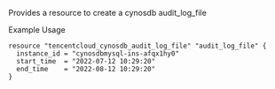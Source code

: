 Provides a resource to create a cynosdb audit_log_file

Example Usage

```hcl
resource "tencentcloud_cynosdb_audit_log_file" "audit_log_file" {
  instance_id = "cynosdbmysql-ins-afqx1hy0"
  start_time  = "2022-07-12 10:29:20"
  end_time    = "2022-08-12 10:29:20"
}
```